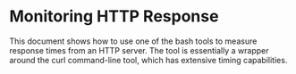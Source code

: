 # Monitoring HTTP Response

This document shows how to use one of the bash tools to measure response times from an HTTP server. The tool is essentially a wrapper around the curl command-line tool, which has extensive timing capabilities.

